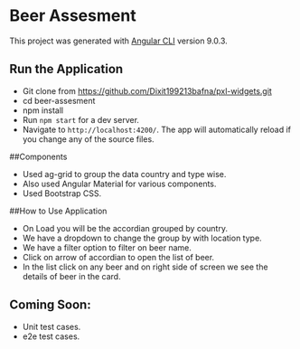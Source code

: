 # Beer Assesment

This project was generated with [Angular CLI](https://github.com/angular/angular-cli) version 9.0.3.

## Run the Application

- Git clone from https://github.com/Dixit199213bafna/pxl-widgets.git
- cd beer-assesment
- npm install
- Run `npm start` for a dev server. 
- Navigate to `http://localhost:4200/`. The app will automatically reload if you change any of the source files.

##Components

- Used ag-grid to group the data country and type wise.
- Also used Angular Material for various components.
- Used Bootstrap CSS.

##How to Use Application

- On Load you will be the accordian grouped by country.
- We have a dropdown to change the group by with location type.
- We have a filter option to filter on beer name.
- Click on arrow of accordian to open the list of beer.
- In the list click on any beer and on right side of screen we see the details of beer in the card.


## Coming Soon:
- Unit test cases.
- e2e test cases.


